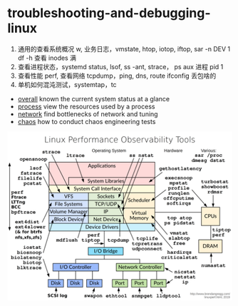 # troubleshooting-and-debugging-linux
1. 通用的查看系统概况 w, 业务日志，vmstate, htop, iotop, iftop, sar -n DEV 1 df -h 查看 inodes 满
2. 查看进程状态，systemd status, lsof, ss -ant, strace， ps aux 进程 pid 1
3. 查看性能 perf, 查看网络 tcpdump，ping, dns, route ifconfig 丢包啥的
4. 单机如何混沌测试，systemtap，tc


* [overall](overall.md) known the current system status at a glance
* [process](process.md) view the resources used by a process
* [network](network.md) find bottlenecks of network and tuning
* [chaos](chaos.md) how to conduct chaos engineering tests

![linux observability tools](images/linux_observability_tools.png)
